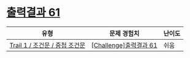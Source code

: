 # [출력결과 61](https://en.codetree.ai/trails/complete/curated-cards/challenge-reading-k201814)

|유형|문제 경험치|난이도|
|---|---|---|
|[Trail 1 / 조건문 / 중첩 조건문](https://www.codetree.ai/trail-info/novice-low/)|[[Challenge]출력결과 61](https://www.codetree.ai/trails/complete/curated-cards/challenge-reading-k201814/)|쉬움|

